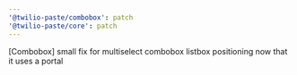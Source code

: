 ```yaml
---
'@twilio-paste/combobox': patch
'@twilio-paste/core': patch
---
```


[Combobox] small fix for multiselect combobox listbox positioning now that it uses a portal
